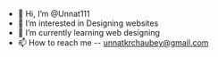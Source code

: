- 👋 Hi, I’m @Unnat111
- 👀 I’m interested in Designing websites
- 🌱 I’m currently learning web designing
- 📫 How to reach me -- unnatkrchaubey@gmail.com

<!---
Unnat111/Unnat111 is a ✨ special ✨ repository because its `README.md` (this file) appears on your GitHub profile.
You can click the Preview link to take a look at your changes.
--->
